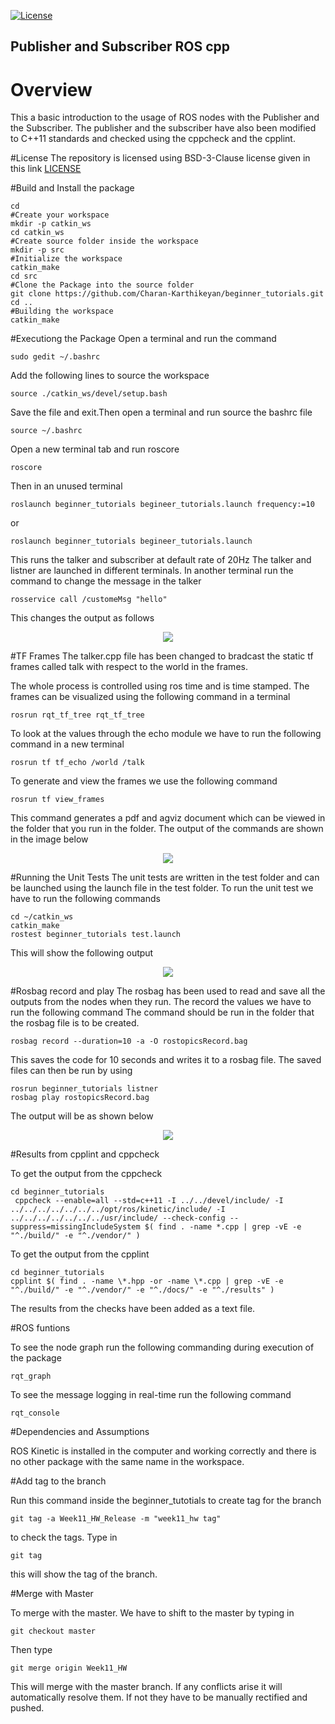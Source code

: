 [![License](https://img.shields.io/badge/License-BSD%203--Clause-blue.svg)](https://opensource.org/licenses/BSD-3-Clause)
## Publisher and Subscriber ROS cpp

# Overview

This a basic introduction to the usage of ROS nodes with the Publisher and the Subscriber. 
The publisher and the subscriber have also been modified to C++11 standards and checked using the cppcheck and the cpplint.

#License
The repository is licensed using BSD-3-Clause license given in this link [LICENSE](https://choosealicense.com/licenses/bsd-3-clause/)

#Build and Install the package
```
cd
#Create your workspace
mkdir -p catkin_ws
cd catkin_ws
#Create source folder inside the workspace
mkdir -p src
#Initialize the workspace
catkin_make
cd src
#Clone the Package into the source folder
git clone https://github.com/Charan-Karthikeyan/beginner_tutorials.git
cd ..
#Building the workspace
catkin_make
```


#Executiong the Package
Open a terminal and run the command

```
sudo gedit ~/.bashrc
```

Add the following lines to source the workspace
```
source ./catkin_ws/devel/setup.bash
```
Save the file and exit.Then open a terminal and run source the bashrc file
```
source ~/.bashrc
```
Open a new terminal tab and run roscore
```
roscore
```
Then in an unused terminal
```
roslaunch beginner_tutorials begineer_tutorials.launch frequency:=10
```
or
```
roslaunch beginner_tutorials begineer_tutorials.launch
```

This runs the talker and subscriber at default rate of 20Hz
The talker and listner are launched in different terminals.
In another terminal run the command to change the message in the talker
```
rosservice call /customeMsg "hello" 
```
This changes the output as follows
</p>
<p align="center">
<img src="/images/out.png">
</p>
</p>

#TF Frames
The talker.cpp file has been changed to bradcast the static tf frames called talk with respect to the world in the frames.

The whole process is controlled using ros time and is time stamped. The frames can be visualized using the following command 
in a terminal
```
rosrun rqt_tf_tree rqt_tf_tree
```
To look at the values through the echo module we have to run the following command in a new terminal
```
rosrun tf tf_echo /world /talk
```
To generate and view the frames we use the following command
```
rosrun tf view_frames
```
This command generates a pdf and agviz document which can be viewed in the folder that you run in the folder.
The output of the commands are shown in the image below
</p>
<p align="center">
<img src="/images/tf_final.png">
</p>
</p>

#Running the Unit Tests
The unit tests are written in the test folder and can be launched using the launch file in the test folder.
To run the unit test we have to run the following commands
```
cd ~/catkin_ws
catkin_make
rostest beginner_tutorials test.launch
```
This will show the following output

</p>
<p align="center">
<img src="/images/unit_test.png">
</p>
</p>

#Rosbag record and play 
The rosbag has been used to read and save all the outputs from the nodes when they run.
The record the values we have to run the following command
The command should be run in the folder that the rosbag file is to be created.
```
rosbag record --duration=10 -a -O rostopicsRecord.bag
```
This saves the code for 10 seconds and writes it to a rosbag file.
The saved files can then be run by using 
```
rosrun beginner_tutorials listner
rosbag play rostopicsRecord.bag
```
The output will be as shown below
</p>
<p align="center">
<img src="/images/rosbag_out.png">
</p>
</p>

#Results from cpplint and cppcheck

To get the output from the cppcheck
```
cd beginner_tutorials
 cppcheck --enable=all --std=c++11 -I ../../devel/include/ -I ../../../../../../../opt/ros/kinetic/include/ -I ../../../../../../../usr/include/ --check-config --suppress=missingIncludeSystem $( find . -name *.cpp | grep -vE -e "^./build/" -e "^./vendor/" )
```
To get the output from the cpplint 
```
cd beginner_tutorials
cpplint $( find . -name \*.hpp -or -name \*.cpp | grep -vE -e "^./build/" -e "^./vendor/" -e "^./docs/" -e "^./results" )

```
The results from the checks have been added as a text file.


#ROS funtions

To see the node graph run the following commanding during execution of the package
```
rqt_graph
```
To see the message logging in real-time run the following command
```
rqt_console
```

#Dependencies and Assumptions

ROS Kinetic is installed in the computer and working correctly and there is no other package with the same name in the workspace.

#Add tag to the branch

Run this command inside the beginner_tutotials to create tag for the branch
```
git tag -a Week11_HW_Release -m "week11_hw tag"
```
to check the tags. Type in 
```
git tag
```
this will show the tag of the branch.

#Merge with Master

To merge with the master. We have to shift to the master by typing in 
```
git checkout master
```
Then type
```
git merge origin Week11_HW
```
This will merge with the master branch. If any conflicts arise it will automatically resolve them. If not they 
have to be manually rectified and pushed.






